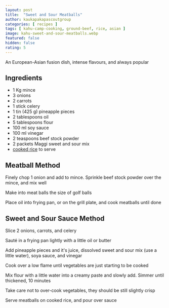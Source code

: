 ```yaml
---
layout: post
title:  "Sweet and Sour Meatballs"
author: kaukapakapascoutgroup
categories: [ recipes ]
tags: [ kahu-camp-cooking, ground-beef, rice, asian ]
image: kahu-sweet-and-sour-meatballs.webp
featured: false
hidden: false
rating: 5
---
```


An European-Asian fusion dish, intense flavours, and always popular

## Ingredients

* 1 Kg mince
* 3 onions
* 2 carrots
* 1 stick celery
* 1 tin (425 g) pineapple pieces
* 2 tablespoons oil
* 5 tablespoons flour
* 100 ml soy sauce
* 100 ml vinegar
* 2 teaspoons beef stock powder
* 2 packets Maggi sweet and sour mix
* [cooked rice](/kahu-rice/) to serve

## Meatball Method

Finely chop 1 onion and add to mince. Sprinkle beef stock powder over the mince, and mix well

Make into meat balls the size of golf balls

Place oil into frying pan, or on the grill plate, and cook meatballs until done

## Sweet and Sour Sauce Method

Slice 2 onions, carrots, and celery

Sauté in a frying pan lightly with a little oil or butter

Add pineapple pieces and it's juice, dissolved sweet and sour mix (use a little water), soya sauce, and vinegar

Cook over a low flame until vegetables are just starting to be cooked

Mix flour with a little water into a creamy paste and slowly add. Simmer until thickened, 10 minutes

Take care not to over-cook vegetables, they should be still slightly crisp

Serve meatballs on cooked rice, and pour over sauce
